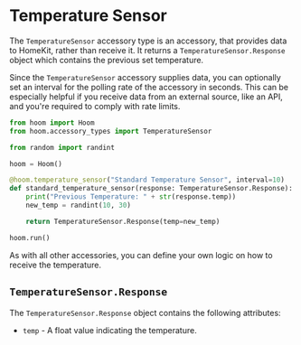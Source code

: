 # Temperature Sensor

The `TemperatureSensor` accessory type is an accessory, that provides data to HomeKit, rather than receive it. It returns a `TemperatureSensor.Response` object which contains the previous set temperature. 

Since the `TemperatureSensor` accessory supplies data, you can optionally set an interval for the polling rate of the accessory in seconds. This can be especially helpful if you receive data from an external source, like an API, and you're required to comply with rate limits.

```python
from hoom import Hoom
from hoom.accessory_types import TemperatureSensor

from random import randint

hoom = Hoom()

@hoom.temperature_sensor("Standard Temperature Sensor", interval=10)
def standard_temperature_sensor(response: TemperatureSensor.Response):
    print("Previous Temperature: " + str(response.temp))
    new_temp = randint(10, 30)

    return TemperatureSensor.Response(temp=new_temp)

hoom.run()
```

As with all other accessories, you can define your own logic on how to receive the temperature.


## `TemperatureSensor.Response`

The `TemperatureSensor.Response` object contains the following attributes:

- `temp` - A float value indicating the temperature.